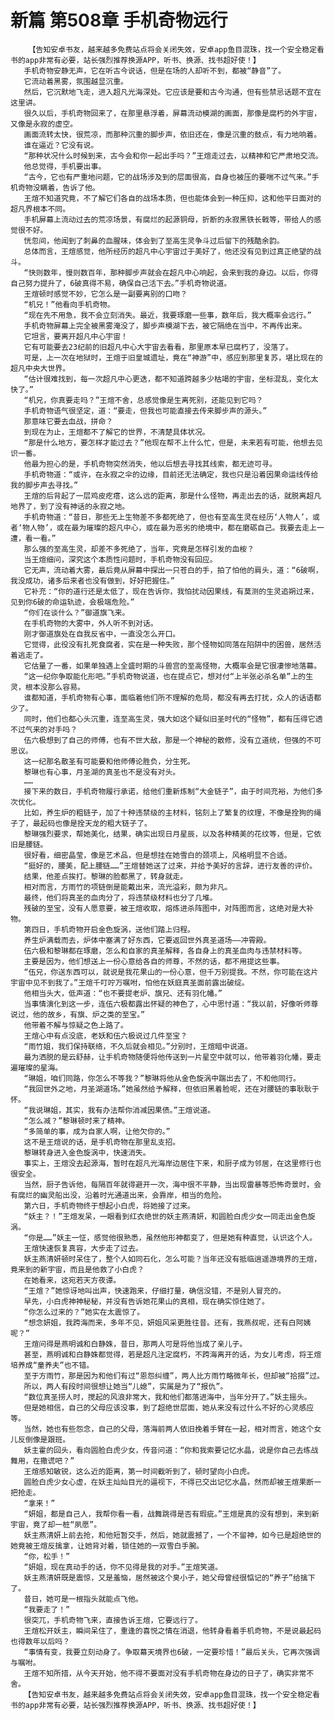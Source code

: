 # 新篇 第508章 手机奇物远行
        【告知安卓书友，越来越多免费站点将会关闭失效，安卓app鱼目混珠，找一个安全稳定看书的app非常有必要，站长强烈推荐换源APP，听书、换源、找书超好使！】
       手机奇物安静无声，它在听古今说话，但是在场的人却听不到，都被“静音”了。
       它流动着黑雾，氛围越显沉重。
       然后，它沉默地飞走，进入超凡光海深处。它应该是要和古今沟通，但有些禁忌话题不宜在这里讲。
       很久以后，手机奇物回来了，在那里悬浮着，屏幕流动模湖的画面，那像是腐朽的外宇宙，又像是永寂的虚空。
       画面流转太快，很荒凉，而那种沉重的脚步声，依旧还在，像是沉重的鼓点，有力地响着。
       谁在逼近？它没有说。
       “那种状况什么时候到来，古今会和你一起出手吗？”王煊走过去，以精神和它严肃地交流。
       他总觉得，手机要出事。
       “古今，它也有严重地问题，它的战场涉及到的层面很高，自身也被压的要喘不过气来。”手机奇物没瞒着，告诉了他。
       王煊不知道究竟，不了解它们各自的战场本质，但也能体会到一种压抑，这和他平日面对的超凡界根本不同。
       手机屏幕上流动过去的荒凉场景，有腐烂的起源铜母，折断的永寂黑铁长戟等，带给人的感觉很不好。
       恍忽间，他闻到了刺鼻的血腥味，体会到了至高生灵争斗过后留下的残酷余韵。
       总体而言，王煊感觉，他所经历的超凡中心宇宙过于美好了，他还没有见到过真正绝望的战斗。
       “快则数年，慢则数百年，那种脚步声就会在超凡中心响起，会来到我的身边。以后，你得自己努力提升了，6破真得不易，确保自己活下去。”手机奇物说道。
       王煊顿时感觉不妙，它怎么是一副要离别的口吻？
       “机兄！”他看向手机奇物。
       “现在先不用急，我不会立刻消失。最近，我要琢磨一些事，数年后，我大概率会远行。”
       手机奇物屏幕上完全被黑雾淹没了，脚步声模湖下去，被它隔绝在当中，不再传出来。
       它坦言，要离开超凡中心宇宙！
       它有可能要去23纪前的旧超凡中心大宇宙去看看，那里原本早已腐朽了，没落了。
       可是，上一次在地狱时，王煊于旧皇城遗址，竟在“神游”中，感应到那里复苏，堪比现在的超凡中央大世界。
       “估计很难找到，每一次超凡中心更迭，都不知道跨越多少枯竭的宇宙，坐标混乱，变化太快了。”
       “机兄，你真要走吗？”王煊不舍，总感觉像是生离死别，还能见到它吗？
       手机奇物语气很坚定，道：“要走，但我也可能直接去传来脚步声的源头。”
       那意味它要去血战，拼命？
       到现在为止，王煊都不了解它的世界，不清楚具体状况。
       “那是什么地方，要怎样才能过去？”他现在帮不上什么忙，但是，未来若有可能，他想去见识一番。
       他最为担心的是，手机奇物突然消失，他以后想去寻找其线索，都无迹可寻。
       手机奇物道：“或许，在永寂之伞的边缘，目前还无法确定，我也只是沿着因果命运线传给我的脚步声去寻找。”
       王煊的后背起了一层鸡皮疙瘩，这么远的距离，那是什么怪物，再走出去的话，就脱离超凡地界了，到了没有神话的永寂之地。
       手机奇物道：“昔日，那些无上生物差不多都死绝了，但也有至高生灵在经历‘人物人’，或者‘物人物’，或在最为璀璨的超凡中心，或在最为恶劣的绝境中，都在磨砺自己。我要去走上一遭，看一看。”
       那么强的至高生灵，却差不多死绝了，当年，究竟是怎样引发的血桉？
       当王煊细问，深究这个本质性问题时，手机奇物没有回应。
       它无声，流动着大雾，最后竟从屏幕中探出一只苍白的手，拍了怕他的肩头，道：“6破啊，我没成功，诸多后来者也没有做到，好好把握住。”
       它补充：“你的道行还是太低了，现在告诉你，我怕扰动因果线，有莫测的生灵追朔过来，见到你6破的命运轨迹，会极端危险。”
       “你们在谈什么？”御道旗飞来。
       在手机奇物的大雾中，外人听不到对话。
       刚才御道旗处在自我反省中，一直没怎么开口。
       它觉得，此役没有扎死食腐者，实在是一种失败，那个怪物如同落在陷阱中的困兽，居然活着逃走了。
       它估量了一番，如果单独遇上全盛时期的斗兽宫的至高怪物，大概率会是它很凄惨地落幕。
       “这一纪你争取能化形吧。”手机奇物说道，也在提点它，想对付“上半张必杀名单”上的生灵，根本没那么容易。
       谁都知道，手机奇物有心事，面临着他们所不理解的危局，都没有再去打扰，众人的话语都少了。
       同时，他们也都心头沉重，连至高生灵，强大如这个疑似旧圣时代的“怪物”，都有压得它透不过气来的对手吗？
       伍六极想到了自己的师傅，也有不世大敌，那是一个神秘的散修，没有立道统，但强的不可思议。
       这一纪那名散圣有可能要和他师傅论胜负，分生死。
       黎琳也有心事，月圣湖的真圣也不是没有对头。
       ……
       接下来的数日，手机奇物履行承诺，给他们重新炼制“大金链子”，由于时间充裕，为他们多次优化。
       比如，养生炉的粗链子，加了十种违禁级的主材料，铭刻上了繁复的纹理，不像是拴狗的绳子了，最起码也像是拴天龙的粗大链子了。
       黎琳强烈要求，帮她美化，结果，确实出现日月星辰，以及各种精美的花纹等，但是，它依旧是腰链。
       很好看，细密晶莹，像是艺术品，但是想挂在她雪白的颈项上，风格明显不合适。
       “挺好的，腰美，配上腰链……”王煊替她送了过来，并给予美好的言辞，进行友善的评价。
       结果，他差点挨打。黎琳的脸都黑了，转身就走。
       相对而言，方雨竹的项链倒是能戴出来，流光溢彩，颇为非凡。
       最终，他们将真圣的血肉分了，将违禁级材料也分了几堆。
       残破的至宝，没有人愿意要，被王煊收取，熔炼进杀阵图中，对阵图而言，这绝对是大补物。
       第四日，手机奇物开启金色旋涡，送他们踏上归程。
       养生炉满载而去，炉体中塞满了好东西，它要返回世外真圣道场——冲霄殿。
       伍六极和黎琳都在琢磨，怎么和自家的真圣解释，各自身上的真圣血肉与违禁材料等。
       主要是因为，他们想送上一份心意给各自的师尊，不然的话，都不用提这些事。
       “伍兄，你送东西可以，就说是我花果山的一份心意，但千万别提我。不然，你可能在这片宇宙中见不到我了。”王煊千叮咛万嘱咐，怕他在妖庭真圣面前露出破绽。
       他相当头大，低声道：“也不要提老炉、旗兄、还有羽化幡。”
       当事情演化到这一步，连伍六极都露出怀疑的神色了，心中思忖道：“我以前，好像听师尊说过，他的故乡，有旗、炉之类的至宝。”
       他带着不解与惊疑之色上路了。
       王煊心中有点没底，老妖和伍六极说过几件至宝？
       “雨竹姐，我们保持联络，不久后就会相见。”分别时，王煊暗中说道。
       最为洒脱的是云舒赫，让手机奇物随便将他传送到一片星空中就可以，他带着羽化幡，要走遍璀璨的星海。
       “琳姐，咱们同路，你怎么不等我？”黎琳将他从金色旋涡中踹出去了，不和他同行。
       “我回世外之地，月圣湖道场。”她虽然给予解释，但依旧黑着脸呢，还在对腰链的事耿耿于怀。
       “我说琳姐，其实，我有办法帮你消减因果债。”王煊说道。
       “怎么减？”黎琳顿时来了精神。
       “多简单的事，成为自家人啊，让他欠你的。”
       这不是王煊说的话，是手机奇物在那里乱支招。
       黎琳转身进入金色旋涡中，快速消失。
       事实上，王煊没去起源海，暂时在超凡光海岸边居住下来，和厨子成为邻居，在这里修行也很安全。
       当然，厨子告诉他，每隔百年就得避开一次，海中很不平静，当出现雷暴等恐怖奇景时，会有腐烂的幽灵船出没，沿着时光通道出来，会靠岸，相当的危险。
       第六日，手机奇物终于想起小白虎，将她接了过来。
       “妖主？！”王煊发呆，一眼看到红衣绝世的妖主燕清妍，和圆脸白虎少女一同走出金色旋涡。
       “你是……”妖主一怔，感觉他很熟悉，虽然他形神都变了，但是她有种直觉，认识这个人。
       王煊快速恢复真容，大步走了过去。
       妖主燕清妍顿时呆住了，整个人如同石化，怎么可能？当年还没有抵临逍遥游境界的王煊，竟来到的新宇宙，而且是他救了小白虎？
       在她看来，这宛若天方夜谭。
       “王煊？”她惊讶地叫出声，快速跑来，仔细打量，确信没错，不是别人冒充的。
       早先，小白虎神神秘秘，并没有告诉她花果山的真相，现在确实惊住她了。
       “你怎么过来的？”她实在太震惊了。
       “想念妍姐，我跨海而来，多年不见，妍姐风采更胜往昔。还有，我燕叔呢，还有白阿姨呢？”
       王煊问得是燕明诚和白静姝，昔日，那两人可是将他当成了亲儿子。
       甚至，燕明诚和白静姝都觉得，若是超凡注定腐朽，不跨海离开的话，为女儿考虑，将王煊培养成“童养夫”也不错。
       至于方雨竹，那是因为和他们有过“恩怨纠缠”，两人比方雨竹略微年长，但却被“拾掇”过。
       所以，两人有段时间很想让她当“儿媳”，实属是为了“报仇”。
       “数位真圣捞人时，搅起的风浪非常大，我和他们都落进海中，当年分开了。”妖主摇头。
       但是她相信，自己的父母应该没事，到了超绝世层面，她从来没有过什么不好的心灵感应等。
       当然，她也有些怨念，自己的父母，落海前两人依旧挽着手臂在一起，相对而言，她这个女儿反倒像是跟班。
       妖主霍的回头，看向圆脸白虎少女，传音问道：“你和我索要记忆水晶，说是你自己去练战舞用，在撒谎吧？”
       王煊感知敏锐，这么近的距离，第一时间截听到了，顿时望向小白虎。
       圆脸白虎少女心虚，在妖主灿灿目光的逼视下，不得已交出记忆水晶，然而却被王煊果断一把抢走。
       “拿来！”
       “妍姐，都是自己人，我帮你看一看，战舞跳得是否有瑕疵。”王煊是真的没有想到，来到新宇宙，竟了却一桩“夙愿”。
       妖主燕清妍上前去抢，和他短暂交手，然后，她就震撼了，一个不留神，如今已是超绝世的她竟被王煊反擒拿，让她背对着，锁住她的一双雪白手腕。
       “你，松手！”
       “妍姐，现在真动手的话，你不见得是我的对手。”王煊笑道。
       妖主燕清妍既是震惊，又是羞恼，居然被这个臭小子，她父母曾经很惦记的“养子”给擒下了。
       昔日，她可是一根指头就能点飞他。
       “我要走了！”
       很突兀，手机奇物飞来，直接告诉王煊，它要远行了。
       王煊松开妖主，瞬间呆住了，重逢的喜悦之情在消退，他转身看着手机奇物，不是说最起码也得数年以后吗？
       “事情有变，我要立刻动身了。争取幕天境界也6破，一定要珍惜！”最后关头，它再次强调与嘱咐。
       王煊不知所措，从今天开始，他不得不要面对没有手机奇物在身边的日子了，确实非常不舍。
       【告知安卓书友，越来越多免费站点将会关闭失效，安卓app鱼目混珠，找一个安全稳定看书的app非常有必要，站长强烈推荐换源APP，听书、换源、找书超好使！】
